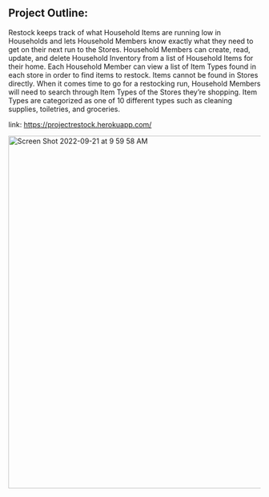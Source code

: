## Project Outline:

Restock keeps track of what Household Items are running low in Households and lets Household Members know exactly what they need to get on their next run to the Stores. Household Members can create, read, update, and delete Household Inventory from a list of Household Items for their home. Each Household Member can view a list of Item Types found in each store in order to find items to restock. Items cannot be found in Stores directly. When it comes time to go for a restocking run, Household Members will need to search through Item Types of the Stores they’re shopping. Item Types are categorized as one of 10 different types such as cleaning supplies, toiletries, and groceries.

link: https://projectrestock.herokuapp.com/

<img width="705" alt="Screen Shot 2022-09-21 at 9 59 58 AM" src="https://user-images.githubusercontent.com/86373734/191566416-98845026-9491-498f-b22a-c1f9c644cd98.png">
